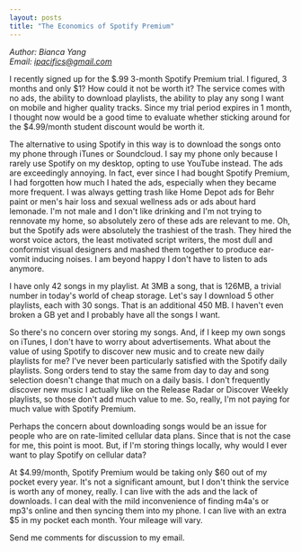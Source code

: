```yaml
---
layout: posts
title: "The Economics of Spotify Premium"
---
```

*Author: Bianca Yang*<br>
*Email: <a href="mailto:ipacifics@gmail.com?subject=Hello from the XDRT Blog">ipacifics@gmail.com</a>*<br>

I recently signed up for the $.99 3-month Spotify Premium trial. I figured,
3 months and only $1? How could it not be worth it? The service comes with
no ads, the ability to download playlists, the ability to play any song I
want on mobile and higher quality tracks. Since my trial period expires in
1 month, I thought now would be a good time to evaluate whether sticking
around for the $4.99/month student discount would be worth it.

The alternative to using Spotify in this way is to download the songs onto
my phone through iTunes or Soundcloud. I say my phone only because I rarely
use Spotify on my desktop, opting to use YouTube instead. The ads are
exceedingly annoying. In fact, ever since I had bought Spotify Premium, I had
forgotten how much I hated the ads, especially when they became more frequent.
I was always getting trash like Home Depot ads for Behr paint or men's hair
loss and sexual wellness ads or ads about hard lemonade. I'm not male and I
don't like drinking and I'm not trying to rennovate my home, so absolutely
zero of these ads are relevant to me. Oh, but the Spotify ads were absolutely
the trashiest of the trash. They hired the worst voice actors, the least
motivated script writers, the most dull and conformist visual designers and
mashed them together to produce ear-vomit inducing noises. I am beyond happy
I don't have to listen to ads anymore.

I have only 42 songs in my playlist. At 3MB a song, that is 126MB, a trivial
number in today's world of cheap storage. Let's say I download 5 other
playlists, each with 30 songs. That is an additional 450 MB. I haven't even
broken a GB yet and I probably have all the songs I want.

So there's no concern over storing my songs. And, if I keep my own songs on
iTunes, I don't have to worry about advertisements. What about the value of
using Spotify to discover new music and to create new daily playlists for me?
I've never been particularly satisfied with the Spotify daily playlists.
Song orders tend to stay the same from day to day and song selection doesn't
change that much on a daily basis. I don't frequently discover new music I
actually like on the Release Radar or Discover Weekly playlists, so those
don't add much value to me. So, really, I'm not paying for much value with
Spotify Premium.

Perhaps the concern about downloading songs would be an issue for people who
are on rate-limited cellular data plans. Since that is not the case for me,
this point is moot. But, if I'm storing things locally, why would I ever
want to play Spotify on cellular data?

At $4.99/month, Spotify Premium would be taking only $60 out of my pocket every
year. It's not a significant amount, but I don't think the service is worth
any of money, really. I can live with the ads and the lack of downloads. I
can deal with the mild inconvenience of finding m4a's or mp3's online and then
syncing them into my phone. I can live with an extra $5 in my pocket each
month. Your mileage will vary.

Send me comments for discussion to my email.
